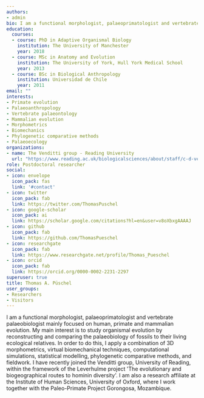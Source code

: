 ```yaml
---
authors:
- admin
bio: I am a functional morphologist, palaeoprimatologist and vertebrate palaeobiologist mainly focused on human, primate and mammalian evolution. My main interest is to study organismal evolution by reconstructing and comparing the palaeobiology of fossils to their living ecological relatives. In order to do this, I apply a combination of 3D morphometrics, virtual biomechanical techniques, computational simulations, statistical modelling, phylogenetic comparative methods, and fieldwork. I have recently joined the Venditti group, University of Reading, within the framework of the Leverhulme project 'The evolutionary and biogeographical routes to hominin diversity'. I am also a research affiliate at the Institute of Human Sciences, University of Oxford, where I work together with the Paleo-Primate Project Gorongosa, Mozambique.
education:
  courses:
  - course: PhD in Adaptive Organismal Biology
    institution: The University of Manchester
    year: 2018
  - course: MSc in Anatomy and Evolution
    institution: The University of York, Hull York Medical School
    year: 2013
  - course: BSc in Biological Anthropology
    institution: Universidad de Chile
    year: 2011
email: ""
interests:
- Primate evolution
- Palaeoanthropology
- Vertebrate palaeontology
- Mammalian evolution
- Morphometrics
- Biomechanics
- Phylogenetic comparative methods
- Palaeoecology
organizations:
- name: The Venditti group - Reading University
  url: "https://www.reading.ac.uk/biologicalsciences/about/staff/c-d-venditti.aspx"
role: Postdoctoral researcher
social:
- icon: envelope
  icon_pack: fas
  link: '#contact'
- icon: twitter
  icon_pack: fab
  link: https://twitter.com/ThomasPuschel
- icon: google-scholar
  icon_pack: ai
  link: https://scholar.google.com/citations?hl=en&user=v8oXbxgAAAAJ
- icon: github
  icon_pack: fab
  link: https://github.com/ThomasPueschel
- icon: researchgate
  icon_pack: fab
  link: https://www.researchgate.net/profile/Thomas_Pueschel
- icon: orcid
  icon_pack: fab
  link: https://orcid.org/0000-0002-2231-2297
superuser: true
title: Thomas A. Püschel
user_groups:
- Researchers
- Visitors
---
```


I am a functional morphologist, palaeoprimatologist and vertebrate palaeobiologist mainly focused on human, primate and mammalian evolution. My main interest is to study organismal evolution by reconstructing and comparing the palaeobiology of fossils to their living ecological relatives. In order to do this, I apply a combination of 3D morphometrics, virtual biomechanical techniques, computational simulations, statistical modelling, phylogenetic comparative methods, and fieldwork. I have recently joined the Venditti group, University of Reading, within the framework of the Leverhulme project 'The evolutionary and biogeographical routes to hominin diversity'. I am also a research affiliate at the Institute of Human Sciences, University of Oxford, where I work together with the Paleo-Primate Project Gorongosa, Mozambique.

